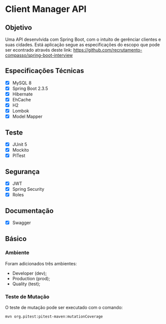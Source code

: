 # Client Manager API

## Objetivo
Uma API desenvlvida com Spring Boot, com o intuito de gerênciar clientes e suas cidades.
Está aplicação segue as especificações do escopo que pode ser econtrado através deste link: https://github.com/recrutamento-compasso/spring-boot-interview

## Especificações Técnicas
- [X] MySQL 8
- [X] Spring Boot 2.3.5
- [X] Hibernate
- [X] EhCache
- [X] H2
- [X] Lombok
- [X] Model Mapper

## Teste
- [X] JUnit 5
- [X] Mockito
- [X] PITest

## Segurança
- [X] JWT
- [X] Spring Security
- [X] Roles

## Documentação
- [X] Swagger

## Básico

### Ambiente

Foram adicionados três ambientes:

- Developer (dev);
- Production (prod);
- Quality (test);

### Teste de Mutação

O teste de mutação pode ser executado com o comando:
```sh
mvn org.pitest:pitest-maven:mutationCoverage
```
